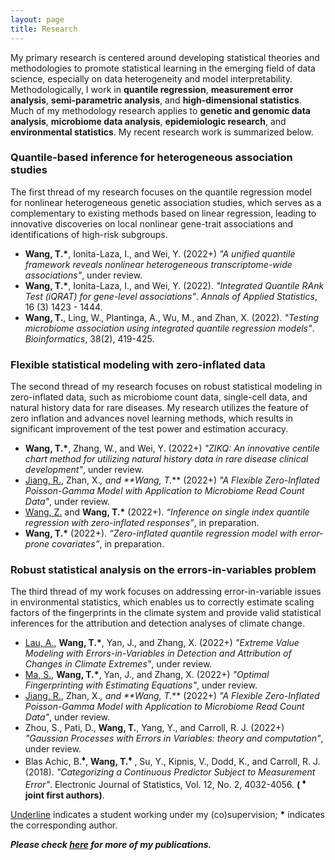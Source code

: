 ```yaml
---
layout: page
title: Research
---
```


My primary research is centered around developing statistical theories and methodologies to promote statistical learning in the emerging field of data science, especially on data heterogeneity and model interpretability. Methodologically, I work in **quantile regression**, **measurement error analysis**, **semi-parametric analysis**, and **high-dimensional statistics**. Much of my methodology research applies to **genetic and genomic data analysis**, **microbiome data analysis**, **epidemiologic research**, and **environmental statistics**. My recent research work is summarized below.
   

### Quantile-based inference for heterogeneous association studies

The first thread of my research focuses on the quantile regression model for nonlinear heterogeneous genetic association studies, which serves as a complementary to existing methods based on linear regression, leading to innovative discoveries on local nonlinear gene-trait associations and identifications of high-risk subgroups.


- **Wang, T.<b>*</b>**, Ionita-Laza, I., and Wei, Y. (2022+) _"A unified quantile framework reveals nonlinear heterogeneous transcriptome-wide associations"_, under review.
- **Wang, T.<b>*</b>**, Ionita-Laza, I., and Wei, Y. (2022). _"Integrated Quantile RAnk Test (iQRAT) for gene-level associations"_. _Annals of Applied Statistics_, 16 (3) 1423 - 1444.
- **Wang, T.**, Ling, W., Plantinga, A., Wu, M., and Zhan, X. (2022). _"Testing microbiome association using integrated quantile regression models"_. _Bioinformatics_, 38(2), 419-425. 

### Flexible statistical modeling with zero-inflated data

The second thread of my research focuses on robust statistical modeling in zero-inflated data, such as microbiome count data, single-cell data, and natural history data for rare diseases. My research utilizes the feature of zero inflation and advances novel learning methods, which results in significant improvement of the test power and estimation accuracy. 


- **Wang, T.<b>*</b>**, Zhang, W., and Wei, Y. (2022+) _"ZIKQ: An innovative centile chart method for utilizing natural history data in rare disease clinical development"_, under review.
- <ins>Jiang, R.</ins>, Zhan, X.*, and **Wang, T.<b>*</b>** (2022+) _"A Flexible Zero-Inflated Poisson-Gamma Model with Application to Microbiome Read Count Data"_, under review.
- <ins>Wang, Z.</ins> and **Wang, T.<b>*</b>** (2022+). _“Inference on single index quantile regression with zero-inflated responses”_, in preparation.
- **Wang, T.<b>*</b>** (2022+). _“Zero-inflated quantile regression model with error-prone covariates”_, in preparation.


### Robust statistical analysis on the errors-in-variables problem

The third thread of my work focuses on addressing error-in-variable issues in environmental statistics, which enables us to correctly estimate scaling factors of the fingerprints in the climate system and provide valid statistical inferences for the attribution and detection analyses of climate change.


- <ins>Lau, A.</ins>, **Wang, T.<b>*</b>**, Yan, J., and Zhang, X. (2022+) _"Extreme Value Modeling with Errors-in-Variables in Detection and Attribution of Changes in Climate Extremes"_, under review.
- <ins>Ma, S.</ins>, **Wang, T.<b>*</b>**, Yan, J., and Zhang, X. (2022+) _"Optimal Fingerprinting with Estimating Equations"_, under review.
- <ins>Jiang, R.</ins>, Zhan, X.*, and **Wang, T.<b>*</b>** (2022+) _"A Flexible Zero-Inflated Poisson-Gamma Model with Application to Microbiome Read Count Data"_, under review.
- Zhou, S., Pati, D., **Wang, T.**, Yang, Y., and Carroll, R. J. (2022+) _"Gaussian Processes with Errors in Variables: theory and computation"_, under review.
- Blas Achic, B.<sup><span>&#9830;</span></sup>, **Wang, T.<sup><span>&#9830;</span></sup>** , Su, Y., Kipnis, V., Dodd, K., and Carroll, R. J. (2018). _"Categorizing a Continuous Predictor Subject to Measurement Error"_. Electronic Journal of Statistics, Vol. 12, No. 2, 4032-4056. **( <sup><span>&#9830;</span></sup> joint first authors)**. 


<ins>Underline</ins> indicates a student working under my (co)supervision; <b>*</b> indicates the corresponding author.

_**Please check [here](https://tianyingw.github.io/publications/) for more of my publications.**_

